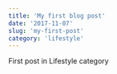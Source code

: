 ```yaml
---
title: 'My first blog post'
date: '2017-11-07'
slug: 'my-first-post'
category: 'lifestyle'
---
```


First post in Lifestyle category
